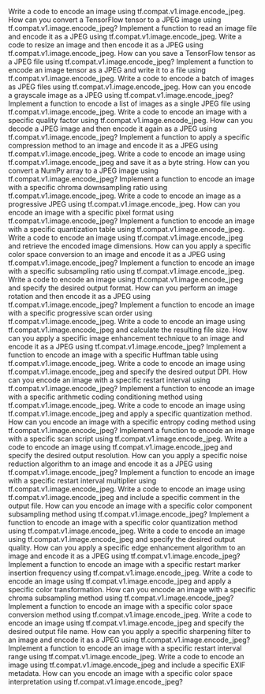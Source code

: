 Write a code to encode an image using tf.compat.v1.image.encode_jpeg.
How can you convert a TensorFlow tensor to a JPEG image using tf.compat.v1.image.encode_jpeg?
Implement a function to read an image file and encode it as a JPEG using tf.compat.v1.image.encode_jpeg.
Write a code to resize an image and then encode it as a JPEG using tf.compat.v1.image.encode_jpeg.
How can you save a TensorFlow tensor as a JPEG file using tf.compat.v1.image.encode_jpeg?
Implement a function to encode an image tensor as a JPEG and write it to a file using tf.compat.v1.image.encode_jpeg.
Write a code to encode a batch of images as JPEG files using tf.compat.v1.image.encode_jpeg.
How can you encode a grayscale image as a JPEG using tf.compat.v1.image.encode_jpeg?
Implement a function to encode a list of images as a single JPEG file using tf.compat.v1.image.encode_jpeg.
Write a code to encode an image with a specific quality factor using tf.compat.v1.image.encode_jpeg.
How can you decode a JPEG image and then encode it again as a JPEG using tf.compat.v1.image.encode_jpeg?
Implement a function to apply a specific compression method to an image and encode it as a JPEG using tf.compat.v1.image.encode_jpeg.
Write a code to encode an image using tf.compat.v1.image.encode_jpeg and save it as a byte string.
How can you convert a NumPy array to a JPEG image using tf.compat.v1.image.encode_jpeg?
Implement a function to encode an image with a specific chroma downsampling ratio using tf.compat.v1.image.encode_jpeg.
Write a code to encode an image as a progressive JPEG using tf.compat.v1.image.encode_jpeg.
How can you encode an image with a specific pixel format using tf.compat.v1.image.encode_jpeg?
Implement a function to encode an image with a specific quantization table using tf.compat.v1.image.encode_jpeg.
Write a code to encode an image using tf.compat.v1.image.encode_jpeg and retrieve the encoded image dimensions.
How can you apply a specific color space conversion to an image and encode it as a JPEG using tf.compat.v1.image.encode_jpeg?
Implement a function to encode an image with a specific subsampling ratio using tf.compat.v1.image.encode_jpeg.
Write a code to encode an image using tf.compat.v1.image.encode_jpeg and specify the desired output format.
How can you perform an image rotation and then encode it as a JPEG using tf.compat.v1.image.encode_jpeg?
Implement a function to encode an image with a specific progressive scan order using tf.compat.v1.image.encode_jpeg.
Write a code to encode an image using tf.compat.v1.image.encode_jpeg and calculate the resulting file size.
How can you apply a specific image enhancement technique to an image and encode it as a JPEG using tf.compat.v1.image.encode_jpeg?
Implement a function to encode an image with a specific Huffman table using tf.compat.v1.image.encode_jpeg.
Write a code to encode an image using tf.compat.v1.image.encode_jpeg and specify the desired output DPI.
How can you encode an image with a specific restart interval using tf.compat.v1.image.encode_jpeg?
Implement a function to encode an image with a specific arithmetic coding conditioning method using tf.compat.v1.image.encode_jpeg.
Write a code to encode an image using tf.compat.v1.image.encode_jpeg and apply a specific quantization method.
How can you encode an image with a specific entropy coding method using tf.compat.v1.image.encode_jpeg?
Implement a function to encode an image with a specific scan script using tf.compat.v1.image.encode_jpeg.
Write a code to encode an image using tf.compat.v1.image.encode_jpeg and specify the desired output resolution.
How can you apply a specific noise reduction algorithm to an image and encode it as a JPEG using tf.compat.v1.image.encode_jpeg?
Implement a function to encode an image with a specific restart interval multiplier using tf.compat.v1.image.encode_jpeg.
Write a code to encode an image using tf.compat.v1.image.encode_jpeg and include a specific comment in the output file.
How can you encode an image with a specific color component subsampling method using tf.compat.v1.image.encode_jpeg?
Implement a function to encode an image with a specific color quantization method using tf.compat.v1.image.encode_jpeg.
Write a code to encode an image using tf.compat.v1.image.encode_jpeg and specify the desired output quality.
How can you apply a specific edge enhancement algorithm to an image and encode it as a JPEG using tf.compat.v1.image.encode_jpeg?
Implement a function to encode an image with a specific restart marker insertion frequency using tf.compat.v1.image.encode_jpeg.
Write a code to encode an image using tf.compat.v1.image.encode_jpeg and apply a specific color transformation.
How can you encode an image with a specific chroma subsampling method using tf.compat.v1.image.encode_jpeg?
Implement a function to encode an image with a specific color space conversion method using tf.compat.v1.image.encode_jpeg.
Write a code to encode an image using tf.compat.v1.image.encode_jpeg and specify the desired output file name.
How can you apply a specific sharpening filter to an image and encode it as a JPEG using tf.compat.v1.image.encode_jpeg?
Implement a function to encode an image with a specific restart interval range using tf.compat.v1.image.encode_jpeg.
Write a code to encode an image using tf.compat.v1.image.encode_jpeg and include a specific EXIF metadata.
How can you encode an image with a specific color space interpretation using tf.compat.v1.image.encode_jpeg?
